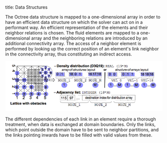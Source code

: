 title: Data Structures

The Octree data structure is mapped to a one-dimensional array in order to have
an efficient data structure on which the solver can act on in a performant way.
An efficient representation of the elements and their neighbor relations is
chosen. The fluid elements are mapped to a one-dimensional array and the
neighboring relations are introduced by an additional connectivity array. The
access of a neighbor element is performed by looking up the correct position of
an element's link neighbor in the connectivity array, thus constituting an
indirect access.

![statevector_neighborlist](statevector_neighborlist.png)

The different dependencies of each link in an element require a thorough
treatment, when data is exchanged at domain boundaries. Only the links, which
point outside the domain have to be sent to neighbor partitions, and the
links pointing inwards have to be filled with valid values from these.
